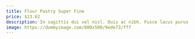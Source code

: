 ```yaml
---
title: Flour Pastry Super Fine
price: $13.62
description: In sagittis dui vel nisl. Duis ac nibh. Fusce lacus purus, aliquet at, feugiat non, pretium quis, lectus.
image: https://dummyimage.com/800x500/9ede73/fff
---
```

